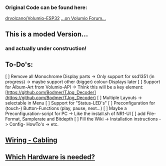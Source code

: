 ### Original Code can be found here:
[drvolcano/Volumio-ESP32](https://github.com/drvolcano/Volumio-ESP32)
[...on Volumio Forum...](https://community.volumio.org/t/wifi-remote-for-volumio-based-on-esp32-and-oled/39146)

## This is a moded Version...
### and actually under construction!

## To-Do's:

[ ] Remove all Monochrome Display parts 
    -> Only support for ssd1351 (in progress)
    -> maybe support other (bigger) colour-Displays later
[ ] Support for Album-Art from Volumio-API
    -> Think this will be a key element:[https://github.com/Bodmer/TJpg_Decoder](https://github.com/Bodmer/TJpg_Decoder)
[ ] Multiple Layouts
    -> selectable in Menu
[ ] Support for "Status-LED's"
[ ] Preconfiguration for (touch-) Button-Functions (play, pause, next...)
[ ] Maybe a Preconfiguration-script for PC
    -> Like the install.sh of NR1-UI
[ ] add File-Format, Samplerate and Bitdepth
[ ] Fill the Wiki
    -> Installation instructions
    -> Config- HowTo's
    -> etc.

## [Wiring - Cabling](https://github.com/Maschine2501/Volumio-ESP32/wiki/Wiring)

## [Which Hardware is needed?](https://github.com/Maschine2501/Volumio-ESP32/wiki/Used-Hardware)

